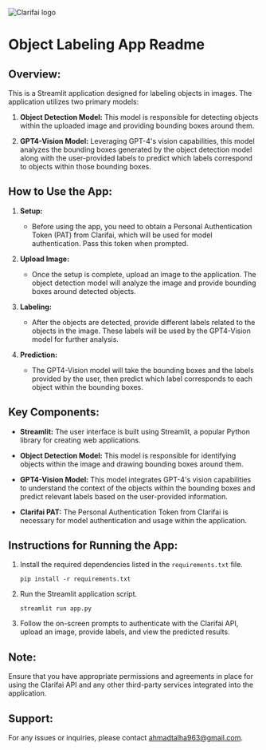 ![Clarifai logo](https://www.clarifai.com/hs-fs/hubfs/logo/Clarifai/clarifai-740x150.png?width=240)

# **Object Labeling App Readme**

## **Overview:**
This is a Streamlit application designed for labeling objects in images. The application utilizes two primary models: 

1. **Object Detection Model:** This model is responsible for detecting objects within the uploaded image and providing bounding boxes around them.

2. **GPT4-Vision Model:** Leveraging GPT-4's vision capabilities, this model analyzes the bounding boxes generated by the object detection model along with the user-provided labels to predict which labels correspond to objects within those bounding boxes.

## **How to Use the App:**

1. **Setup:**
   - Before using the app, you need to obtain a Personal Authentication Token (PAT) from Clarifai, which will be used for model authentication. Pass this token when prompted.

2. **Upload Image:**
   - Once the setup is complete, upload an image to the application. The object detection model will analyze the image and provide bounding boxes around detected objects.

3. **Labeling:**
   - After the objects are detected, provide different labels related to the objects in the image. These labels will be used by the GPT4-Vision model for further analysis.

4. **Prediction:**
   - The GPT4-Vision model will take the bounding boxes and the labels provided by the user, then predict which label corresponds to each object within the bounding boxes.

## **Key Components:**

- **Streamlit:** The user interface is built using Streamlit, a popular Python library for creating web applications.

- **Object Detection Model:** This model is responsible for identifying objects within the image and drawing bounding boxes around them.

- **GPT4-Vision Model:** This model integrates GPT-4's vision capabilities to understand the context of the objects within the bounding boxes and predict relevant labels based on the user-provided information.

- **Clarifai PAT:** The Personal Authentication Token from Clarifai is necessary for model authentication and usage within the application.

## **Instructions for Running the App:**

1. Install the required dependencies listed in the `requirements.txt` file.
   ```
   pip install -r requirements.txt
   ```

2. Run the Streamlit application script.
   ```
   streamlit run app.py
   ```

3. Follow the on-screen prompts to authenticate with the Clarifai API, upload an image, provide labels, and view the predicted results.

## **Note:**
Ensure that you have appropriate permissions and agreements in place for using the Clarifai API and any other third-party services integrated into the application.


## **Support:**
For any issues or inquiries, please contact ahmadtalha963@gmail.com.
